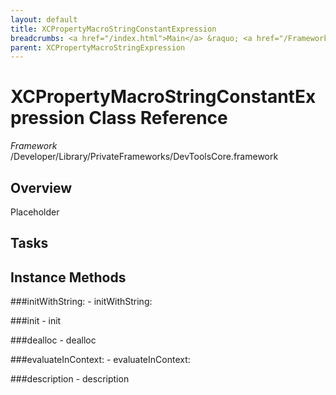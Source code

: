 ```yaml
---
layout: default
title: XCPropertyMacroStringConstantExpression
breadcrumbs: <a href="/index.html">Main</a> &raquo; <a href="/Frameworks.html">Framework</a> &raquo; <a href="/Frameworks/DevToolsCore.html">DevToolsCore</a> &raquo; XCPropertyMacroStringConstantExpression
parent: XCPropertyMacroStringExpression 
---
```

# XCPropertyMacroStringConstantExpression Class Reference

*Framework* /Developer/Library/PrivateFrameworks/DevToolsCore.framework

## Overview

Placeholder

## Tasks

## Instance Methods

<a name="-initWithString:"></a>
###initWithString:
    - initWithString:

<a name="-init"></a>
###init
    - init

<a name="-dealloc"></a>
###dealloc
    - dealloc

<a name="-evaluateInContext:"></a>
###evaluateInContext:
    - evaluateInContext:

<a name="-description"></a>
###description
    - description

